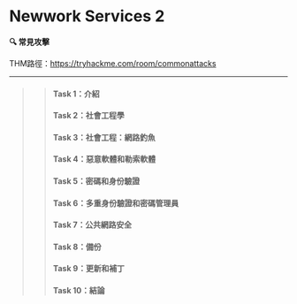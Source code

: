 # Newwork Services 2

**🔍 常見攻擊**

THM路徑：https://tryhackme.com/room/commonattacks

---

>> #### Task 1：介紹
>> #### Task 2：社會工程學
>> #### Task 3：社會工程：網路釣魚
>> #### Task 4：惡意軟體和勒索軟體
>> #### Task 5：密碼和身份驗證
>> #### Task 6：多重身份驗證和密碼管理員
>> #### Task 7：公共網路安全
>> #### Task 8：備份
>> #### Task 9：更新和補丁
>> #### Task 10：結論

<!--**🐍 Pyhon 基礎** 







>> #### Task 2：Hello World

`print("想輸入的字符")` 

<p align="left">
  <img src="/rooms/images/09_01.png" width="600">
</p>

##### 🔐 答題：
1. On the code editor, print "Hello World". What is the flag?
   
   在代碼編輯器上，列印 「Hello World」。旗子是什麼？
   
&nbsp;&nbsp;&nbsp;&nbsp; `THM{PRINT_STATEMENTS}`

>> #### Task 3：數學運算符

| 算法名稱     | 語法   | 範例說明              |
|--------------|--------|-----------------------|
| 加法         | `+`    | 1 + 1 = 2             |
| 減法         | `-`    | 5 - 1 = 4             |
| 乘法         | `*`    | 10 * 10 = 100         |
| 除法         | `/`    | 10 / 2 = 5            |
| 餘數（取餘） | `%`    | 10 % 2 = 0            |
| 次方（指數） | `**`   | 5**2 = 25（5 的平方） |

---
| 比較意思         | 語法 |
|------------------|------|
| 大於             | `>`  |
| 小於             | `<`  |
| 等於             | `==` |
| 不等於           | `!=` |
| 大於或等於       | `>=` |
| 小於或等於       | `<=` |

<p align="left">
  <img src="/rooms/images/09_02.png" width="600">
</p>

<p align="left">
  <img src="/rooms/images/09_03.png" width="600">
</p>

<p align="left">
  <img src="/rooms/images/09_04.png" width="600">
</p>

<p align="left">
  <img src="/rooms/images/09_05.png" width="600">
</p>

##### 🔐 答題：
1. In the code editor, print the result of 21 + 43. What is the flag?
   
   在代碼編輯器中，列印 21 + 43 的結果。旗子是什麼？
   
&nbsp;&nbsp;&nbsp;&nbsp; `THM{ADDITI0N}`

2. Print the result of 142 - 52. What is the flag?
   
   列印 142 - 52 的結果。旗子是什麼？
   
&nbsp;&nbsp;&nbsp;&nbsp; `THM{SUBTRCT}`

3. Print the result of 10 * 342. What is the flag?
   
   列印 10 * 342 的結果。旗子是什麼？
   
&nbsp;&nbsp;&nbsp;&nbsp; `THM{MULTIPLICATION_PYTHON}`

4. Print the result of 5 squared. What is the flag?
   
   列印 5 平方的結果。旗子是什麼？
   
&nbsp;&nbsp;&nbsp;&nbsp; `THM{EXP0N3NT_POWER}`

>> #### Task 4：變數與資料型別


變數 = 幫資料取個名字！
你可以把變數想成「資料的盒子」，你給它一個名字，放進你想記住的東西。


- 📦 例子：

  - name = "Moieph"       （把字串 "Moieph" 放進 name 這個變數裡）<br>
  - age = 28           （把數字 28 放進 age 裡）<br>
  - is_hungry = True   （把布林值 True 放進 is_hungry 裡）<br>


---

📚 資料型別簡易筆記：

- **String（字串）**  
  就是文字！像名字、書名、任何一段話。必須加引號！  
  例如： `"Hello"`、`'Python'`、`"123"`（雖然是數字，但因為有引號，還是字串）


- **Integer（整數）**  
  純數字，沒有小數點。拿來計算次數或年齡都可以。  
  例如： `10`、`-5`、`0`


- **Float（浮點數）**  
  小數點數字，能表示比較精細的數值。  
  例如： `3.14`、`0.5`、`-100.01`


- **Boolean（布林值）**  
  只有兩種結果：「True（真）」或「False（假）」，常用來做判斷。  
  例如： `True`、`False`


- **List（串列）**  
  像一個袋子可以裝很多東西，而且順序會被記住。可以裝數字、字串、甚至其他 list！  
  例如： `[1, 2, 3]`、`["apple", "banana"]`、`[True, 3.14, "yes"]`

| String        | Float | Integer | Boolean | List          |
|---------------|-------|---------|---------|---------------|
| "Star Wars"    | 9.8   | 13      | True    | ["Alice", "Bob" ] |
| "Matrix"       | 8.5   | 23      | False   | ["Charlie"]     |
| "Indiana Jones" | 6.1   | 3       | False   | ["Daniel", "Evie"] |


<p align="left">
  <img src="/rooms/images/09_06.png" width="600">
</p>

##### 🔐 答題：
3. On another new line, print out the value of height. What is the flag that appears?
   
   在另一行新行中，列印出 height 的值。出現的旗子是什麼？
   
&nbsp;&nbsp;&nbsp;&nbsp; `THM{VARIABL3S}`

>> #### Task 5：邏輯運算符及布林值

| Logical Operation 邏輯運算         | Operator 運算子 | Example 例子           |
|--------------------------------|-------------|----------------------|
|  等於                 | `==`        | if x == 5   |
|  小於                   | `<`         | if x < 5   |
|  小於或等於    | `<=`        | if x <= 5  |
|  大於                | `>=`        | if x > 5   |
|  大於或等於 | `>=`        | if x >= 5   |

---

| Boolean Operation 布林運算說                               | Operator 算子 | Example 例                                                              |
|-------------------------------------------------------|----------------|-------------------------------------------------------------------------|
| 兩個條件都要為 true         | AND            | if x >= 5 AND x <= 100 <br>如果 x 是介於 5 和 100 之間，則回傳 TRUE      |
| 其中一個條件為 true 即可 | OR             | if x == 1 OR x == 10 <br>如果 x 為 1 或 10，則回傳 TRUE                 |
| 條件相反                        | NOT            | if NOT y <br>如果 y 為 False，則回傳 TRUE                              |

>> #### Task 6：IF 語句

🔹 `if`：如果…就…
<pre>age = 18

if age >= 18:
    print("你是成年人")  </pre>

👉 如果條件成立，就執行縮排內的程式。

---

🔹 elif：否則如果…就…

<pre>score = 85

if score >= 90:
    print("優等")
elif score >= 60:
    print("及格")</pre>

👉 elif 是 「否則如果」，可接續判斷其他條件。

---

🔹else：以上都不符合時…

<pre>score = 50

if score >= 90:
    print("優等")
elif score >= 60:
    print("及格")
else:
    print("不及格")</pre>

👉 else 不用寫條件，當上面條件都不成立時執行。

---
- if → 如果成立，就做
- elif → 再檢查下一個可能
- else → 都不是，就做這個

---
請寫一段程式，根據以下條件計算顧客的總金額：

- 如果購物金額超過 100 元，則免運費  
- 如果低於 100 元，則每公斤運費為 1.2 元
- 最後請印出 總金額（含運費）

<p align="left">
  <img src="/rooms/images/09_07.png" width="600">
</p>

將 customer_basket_cost 改成 101 ： 

<p align="left">
  <img src="/rooms/images/09_08.png" width="600">
</p>


##### 🔐 答題：
2. Once you've written the application in the code editor's shipping.py tab, a flag will appear, which is the answer to this question.
   
   在代碼編輯器的 shipping.py 選項卡中編寫應用程式後，將出現一個旗子，這是這個問題的答案。
   
&nbsp;&nbsp;&nbsp;&nbsp; `THM{IF_STATEMENT_SHOPPING}`

3. In shipping.py, on line 15 (when using the Code Editor's Hint), change the customer_basket_cost variable to 101 and re-run your code. You will get a flag (if the total cost is correct based on your code); the flag is the answer to this question.

    在 shipping.py 中的第 15 行（使用代碼編輯器提示時），將 customer_basket_cost 變數更改為 101 並重新執行代碼。您將收到一個旗子（如果根據您的代碼，總成本是正確的）FLAG 是這個問題的答案。

&nbsp;&nbsp;&nbsp;&nbsp; `THM{MY_FIRST_APP}`


>> #### Task 7：Loops 迴圈

1. `while` 迴圈：當條件為 True 就會一直跑（直到變 False）

<pre>i = 1
while i <= 10:
    print(i)
    i = i + 1</pre>

2. `for...in` 迴圈（跑清單）
<pre>websites = ["facebook.com", "google.com", "amazon.com"]
for site in websites:
    print(site)</pre>

3. `for...in range()` 迴圈（跑固定次數）
<pre>for i in range(5):
    print(i)</pre>
👉 從 0 開始跑到 4（不包含 5），共跑 5 次。

---

逐一輸出數字 0 - 50： 

<p align="left">
  <img src="/rooms/images/09_09.png" width="600">
</p>

##### 🔐 答題：
1. On the code editor, click back on the "script.py" tab and code a loop that outputs every number from 0 to 50.
   
   在代碼編輯器上，按兩下「script.py」專案並編寫一個循環，輸出從 0 到 50 的每個數。
   
&nbsp;&nbsp;&nbsp;&nbsp; `THM{L00PS_WHILE_FOR}`

>> #### Task 8：函數介紹

`def `：定義函式（function）的關鍵字，函式是 一組可重複使用的程式碼

<pre>def greet(name):  # name 是參數
    print("你好" + {name})

greet("Ben")
greet("Tom")</pre>

---

<pre>def calcCost(item):
     if(item == "sweets"):
          return 3.99
     elif (item == "oranges"):
          return 1.99
     else:
          return 0.99

spent = 10
spent = spent + calcCost("sweets")
print("You have spent:" + str(spent))</pre>

---

請建立一個名為 bitcoinToUSD 的函式，接收兩個參數：
擁有的比特幣數量（bitcoin_amount） 、每顆比特幣的美元價格（bitcoin_value_usd）

- 函式要回傳你目前比特幣的總價值（美元）
- 使用函式來計算比特幣總價值
- 如果低於 30,000 美元，請印出提醒訊息

<p align="left">
  <img src="/rooms/images/09_10.png" width="600">
</p>

<p align="left">
  <img src="/rooms/images/09_11.png" width="600">
</p>

##### 🔐 答題：
1. Once you've written the bitcoinToUSD function, use it to calculate the value of your Bitcoin in USD, and then create an if statement to determine if the value falls below $30,000; if it does, output a message to alert you (via a print statement).
   
   編寫 bitcoinToUSD 函數後，使用它來計算比特幣的美元價值，然後創建一個 if 語句來確定該值是否低於 30,000 美元;如果是這樣，則輸出一條消息以提醒您（通過 print 語句）。

&nbsp;&nbsp;&nbsp;&nbsp; `THM{BITC0IN_INVESTOR}`

>> #### Task 9：檔案處理
`with open(路徑,'w',encoding="utf-8")as file:`<br>
`'w'` → 寫入模式（write mode）<br>
預設` encoding="utf-8"` → 能處理中文或特殊字元

---
`file.write(內容) `： 將 text 變數的內容寫入檔案

<pre># 寫入檔案

location = "/Users/moieph/Desktop/AAA.txt"
text = ("哈哈是我啦")

# write

with open(location,'w') as file:
    file.write(text) </pre>

| 模式   | 說明                             |
|--------|----------------------------------|
| `"w"`  | 寫入模式，如果檔案存在，**清空內容再寫入** |
| `"a"`  | **追加模式**，寫入時不會覆蓋原內容         |
| `"w+"` | 讀寫模式，先清空再寫入，可讀取內容         |
| `"a+"` | 讀寫追加模式，不清空，可讀取內容          |
| `"wb"` | **寫入二進位檔案**（二進位）               |

---
`file.read()` ：讀取檔案內容

<pre>str = "/Users/moieph/Desktop/text.txt"
with open(str) as file:
    print(file.read())</pre>

<p align="left">
  <img src="/rooms/images/09_12.png" width="600">
</p>

##### 🔐 答題：
1. In the code editor, write Python code to read the flag.txt file. What is the flag in this file?
   
   在代碼編輯器中，編寫 Python 代碼以讀取 flag.txt 檔。此檔中的標誌是什麼？

&nbsp;&nbsp;&nbsp;&nbsp; `THM{F1LE_R3AD}`

>> #### Task 10：匯入

Library（函式庫）：就是別人寫好的功能集合，我們可以直接拿來用，不用自己從頭寫。

- 匯入方式：用 import 關鍵字引入，例如：
<pre>import datetime
current_time = datetime.datetime.now()
print(current_time)</pre>

- 語法格式為：<br>
library_name.function_name()
（先叫出庫，再叫出裡面的功能）

---
常見的實用函式庫：
1. requests：發送 HTTP 請求
2. scapy：封包製作、封包分析
3. pwntools	：CTF / 漏洞利用開發常用工具庫